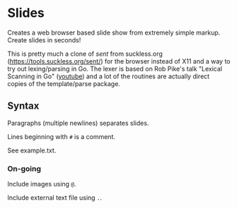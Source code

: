 # Slides

Creates a web browser based slide show from extremely simple markup. Create slides in seconds!

This is pretty much a clone of *sent* from suckless.org (https://tools.suckless.org/sent/) for the browser instead of X11 and a way to try out lexing/parsing in Go. The lexer is based on Rob Pike's talk "Lexical Scanning in Go" ([youtube](https://www.youtube.com/watch?v=HxaD_trXwRE)) and a lot of the routines are actually direct copies of the template/parse package.

## Syntax

Paragraphs (multiple newlines) separates slides.

Lines beginning with `#` is a comment.

See example.txt.

### On-going

Include images using `@`.

Include external text file using `.`.
